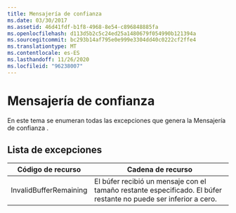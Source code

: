 ```yaml
---
title: Mensajería de confianza
ms.date: 03/30/2017
ms.assetid: 46d41fdf-b1f8-4968-8e54-c896848885fa
ms.openlocfilehash: d113d5b2c5c24ed25a1480679f054990b121394a
ms.sourcegitcommit: bc293b14af795e0e999e3304dd40c0222cf2ffe4
ms.translationtype: MT
ms.contentlocale: es-ES
ms.lasthandoff: 11/26/2020
ms.locfileid: "96238007"
---
```

# <a name="reliable-messaging"></a>Mensajería de confianza

En este tema se enumeran todas las excepciones que genera la Mensajería de confianza .  
  
## <a name="exception-list"></a>Lista de excepciones  
  
|Código de recurso|Cadena de recurso|  
|-------------------|---------------------|  
|InvalidBufferRemaining|El búfer recibió un mensaje con el tamaño restante especificado. El búfer restante no puede ser inferior a cero.|
